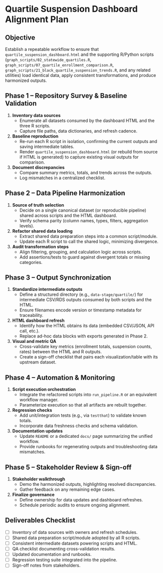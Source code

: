 # Quartile Suspension Dashboard Alignment Plan

## Objective
Establish a repeatable workflow to ensure that `quartile_suspension_dashboard.html` and the supporting R/Python scripts (`graph_scripts/02_statewide_quartiles.R`, `graph_scripts/07_quartile_enrollment_comparison.R`, `graph_scripts/21_black_quartile_suspension_trends.R`, and any related utilities) load identical data, apply consistent transformations, and produce harmonized outputs.

## Phase 1 – Repository Survey & Baseline Validation
1. **Inventory data sources**
   - Enumerate all datasets consumed by the dashboard HTML and the three R scripts.
   - Capture file paths, data dictionaries, and refresh cadence.
2. **Baseline reproduction**
   - Re-run each R script in isolation, confirming the current outputs and saving intermediate tables.
   - Render `quartile_suspension_dashboard.html` (or rebuild from source if HTML is generated) to capture existing visual outputs for comparison.
3. **Document discrepancies**
   - Compare summary metrics, totals, and trends across the outputs.
   - Log mismatches in a centralized checklist.

## Phase 2 – Data Pipeline Harmonization
1. **Source of truth selection**
   - Decide on a single canonical dataset (or reproducible pipeline) shared across scripts and the HTML dashboard.
   - Verify schema parity (column names, types, filters, aggregation levels).
2. **Refactor shared data loading**
   - Extract shared data preparation steps into a common script/module.
   - Update each R script to call the shared logic, minimizing divergence.
3. **Audit transformation steps**
   - Align filtering, grouping, and calculation logic across scripts.
   - Add assertions/tests to guard against divergent totals or missing categories.

## Phase 3 – Output Synchronization
1. **Standardize intermediate outputs**
   - Define a structured directory (e.g., `data-stage/quartile/`) for intermediate CSV/RDS outputs consumed by both scripts and the HTML.
   - Ensure filenames encode version or timestamp metadata for traceability.
2. **HTML dashboard refresh**
   - Identify how the HTML obtains its data (embedded CSV/JSON, API call, etc.).
   - Replace ad-hoc data blocks with exports generated in Phase 2.
3. **Visual and metric QA**
   - Cross-validate key metrics (enrollment totals, suspension counts, rates) between the HTML and R outputs.
   - Create a sign-off checklist that pairs each visualization/table with its upstream dataset.

## Phase 4 – Automation & Monitoring
1. **Script execution orchestration**
   - Integrate the refactored scripts into `run_pipeline.R` or an equivalent workflow manager.
   - Parameterize execution so that all artifacts are rebuilt together.
2. **Regression checks**
   - Add unit/integration tests (e.g., via `testthat`) to validate known totals.
   - Incorporate data freshness checks and schema validation.
3. **Documentation updates**
   - Update `README` or a dedicated `docs/` page summarizing the unified workflow.
   - Provide runbooks for regenerating outputs and troubleshooting data mismatches.

## Phase 5 – Stakeholder Review & Sign-off
1. **Stakeholder walkthrough**
   - Demo the harmonized outputs, highlighting resolved discrepancies.
   - Gather feedback on any remaining edge cases.
2. **Finalize governance**
   - Define ownership for data updates and dashboard refreshes.
   - Schedule periodic audits to ensure ongoing alignment.

## Deliverables Checklist
- [ ] Inventory of data sources with owners and refresh schedules.
- [ ] Shared data preparation script/module adopted by all R scripts.
- [ ] Consistent intermediate datasets powering scripts and HTML.
- [ ] QA checklist documenting cross-validation results.
- [ ] Updated documentation and runbooks.
- [ ] Regression testing suite integrated into the pipeline.
- [ ] Sign-off notes from stakeholders.
